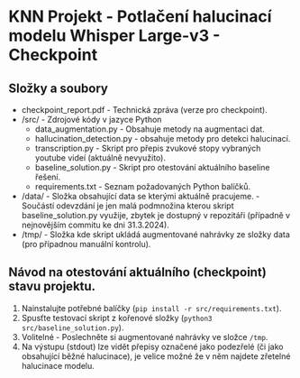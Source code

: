 # KNN Projekt - Potlačení halucinací modelu Whisper Large-v3 - Checkpoint

## Složky a soubory
* checkpoint_report.pdf - Technická zpráva (verze pro checkpoint).
* /src/ - Zdrojové kódy v jazyce Python
    * data_augmentation.py - Obsahuje metody na augmentaci dat.
    * hallucination_detection.py - obsahuje metody pro detekci halucinací.
    * transcription.py - Skript pro přepis zvukové stopy vybraných youtube videí (aktuálně nevyužito).
    * baseline_solution.py - Skript pro otestování aktuálního baseline řešení.
    * requirements.txt - Seznam požadovaných Python balíčků.
* /data/ - Složka obsahující data se kterými aktuálně pracujeme. - Součástí odevzdání
je jen malá podmnožina kterou skript baseline_solution.py využije, zbytek je dostupný
v repozitáři (případně v nejnovějším commitu ke dni 31.3.2024).
* /tmp/ - Složka kde skript ukládá augmentované nahrávky ze složky data (pro případnou manuální kontrolu).

## Návod na otestování aktuálního (checkpoint) stavu projektu.
1. Nainstalujte potřebné balíčky (`pip install -r src/requirements.txt`).
2. Spusťte testovací skript z kořenové složky (`python3 src/baseline_solution.py`).
3. Volitelné - Poslechněte si augmentované nahrávky ve složce `/tmp`.
4. Na výstupu (stdout) lze vidět přepisy označené jako podezřelé (či jako obsahující běžné halucinace), je velice možné že v něm najdete
zřetelné halucinace modelu.
